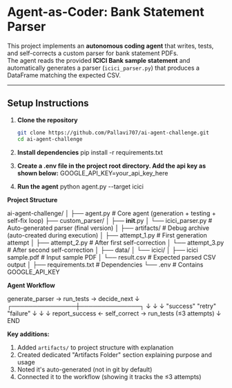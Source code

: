 #  Agent-as-Coder: Bank Statement Parser

This project implements an **autonomous coding agent** that writes, tests, and self-corrects a custom parser for bank statement PDFs.  
The agent reads the provided **ICICI Bank sample statement** and automatically generates a parser (`icici_parser.py`) that produces a DataFrame matching the expected CSV.

---

## Setup Instructions

1. **Clone the repository**
   ```bash
   git clone https://github.com/Pallavi707/ai-agent-challenge.git
   cd ai-agent-challenge

2. **Install dependencies**
    pip install -r requirements.txt

3. **Create a .env file in the project root directory. Add the api key as shown below:**
    GOOGLE_API_KEY=your_api_key_here

4. **Run the agent**
    python agent.py --target icici

**Project Structure**

ai-agent-challenge/
│
├── agent.py                 # Core agent (generation + testing + self-fix loop)
├── custom_parser/
│   ├── __init__.py
│   └── icici_parser.py      # Auto-generated parser (final version)
│
├── artifacts/               # Debug archive (auto-created during execution)
│   ├── attempt_1.py         # First generation attempt
│   ├── attempt_2.py         # After first self-correction
│   └── attempt_3.py         # After second self-correction
│
├── data/
│   └── icici/
│       ├── icici sample.pdf # Input sample PDF
│       └── result.csv       # Expected parsed CSV output
│
├── requirements.txt         # Dependencies
└── .env                     # Contains GOOGLE_API_KEY




**Agent Workflow**

generate_parser → run_tests → decide_next 
                                    ↓
                    ┌───────────────┼──────────────┐
                    ↓               ↓              ↓
              "success"        "retry"        "failure"
                    ↓               ↓              ↓
            report_success ← self_correct → run_tests (≤3 attempts)
                    ↓
                   END

**Key additions:**
1. Added `artifacts/` to project structure with explanation
2. Created dedicated "Artifacts Folder" section explaining purpose and usage
3. Noted it's auto-generated (not in git by default)
4. Connected it to the workflow (showing it tracks the ≤3 attempts)

